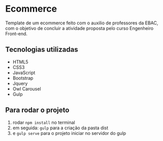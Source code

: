 # Ecommerce
Template de um ecommerce feito com o auxilio de professores da EBAC, com o objetivo de concluir a atividade proposta pelo curso Engenheiro Front-end.

## Tecnologias utilizadas
- HTML5
- CSS3
- JavaScript
- Bootstrap
- Jquery
- Owl Carousel
- Gulp

## Para rodar o projeto
1. rodar `npm install` no terminal
2. em seguida: `gulp` para a criação da pasta dist
3. e `gulp serve` para o projeto iniciar no servidor do gulp
